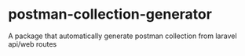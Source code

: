 # postman-collection-generator
A package that automatically generate postman collection from laravel api/web routes
